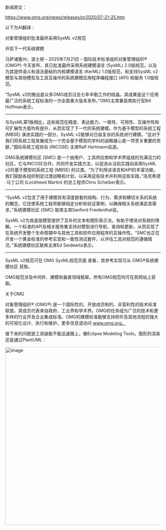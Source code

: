 新闻原文：

https://www.omg.org/news/releases/pr2025/07-21-25.htm

以下为AI翻译：

对象管理组织批准最终采用SysML v2规范

开启下一代系统建模

马萨诸塞州，波士顿 – 2025年7月21日 – 国际技术标准组织对象管理组织® (OMG®) 今天宣布，其已批准最终采用系统建模语言 (SysML) 2.0版规范，以及为其提供语义和语法基础的内核建模语言 (KerML) 1.0版规范，和支持SysML v2模型与其他模型及工具互操作的系统建模应用程序编程接口 (API) 和服务 1.0版规范。

“SysML v2的推出是众多OMG成员过去七年辛勤工作的结晶。其成果是这个应用最广泛的系统工程标准的一次全面重大版本发布，”OMG主席兼首席执行官Bill Hoffman表示。

________________________________________

与SysML第1版相比，这些规范在精度、表达能力、一致性、可用性、互操作性和可扩展性方面均有提升，从而实现了下一代的系统建模。作为基于模型的系统工程 (MBSE) 演进实践的一部分，SysML v2能够对日益复杂的系统进行建模。“这对于我们将系统工程发展成为一个完全基于模型的学科的战略雄心是一项至关重要的贡献，”国际系统工程协会 (INCOSE) 主席Ralf Hartmann说道。

OMG系统建模社区 (SMC) 是一个由用户、工具供应商和学术界组成的充满活力的社区，它与INCOSE合作，共同开发实践方法，以促进从当前实践向采用SysML v2的基于模型的系统工程 (MBSE) 的过渡。“为了利用该语言和API的丰富功能，我们鼓励各组织制定过渡战略和计划，以采用这些技术并利用这些实践，”洛克希德·马丁公司 (Lockheed Martin) 的总工程师Chris Scheiber表示。

________________________________________

“SysML v2包含了用于建模具有深度嵌套的结构、行为、需求和横切关系的系统的概念。它还使系统工程师能够指定分析和验证案例，以确保相关系统满足其需求，”系统建模社区 (SMC) 联席主席Sanford Friedenthal说。

SysML v2为其底层模型提供了互补的文本和图形表示法，有助于增进对系统的理解。一个标准的API及相关服务集支持对模型进行导航、查询和更新，从而实现了在系统开发整个生命周期中与其他工具和软件应用程序的互操作性。“SMC也正在开发一个黄金标准的参考实现和一致性测试套件，以评估工具对规范的遵循情况，”系统建模社区联席主席Ed Seidewitz表示。

________________________________________

SysML v2规范可在 OMG SysML规范页面 查看，其参考实现可从 OMG®系统建模社区 获取。

OMG规范涉及中间件、建模和垂直领域框架。所有OMG规范均可在其网站上获取。

关于OMG

对象管理组织® (OMG®) 是一个国际性的、开放成员制的、非营利性的技术标准联盟，其成员代表来自政府、工业界和学术界。OMG的任务组为广泛的技术和更多样的行业开发企业集成标准。OMG的建模标准能够支持软件及其他流程的强大的可视化设计、执行和维护。更多信息请访问 www.omg.org。

接下来的问题是工具链能不能迅速跟上，像Eclipse Modeling Tools，图形的渲染还是通过PlantUML：

<img width="1080" height="574" alt="image" src="https://github.com/user-attachments/assets/d650dab9-60f0-4c8d-aa7e-50a2e6605506" />
